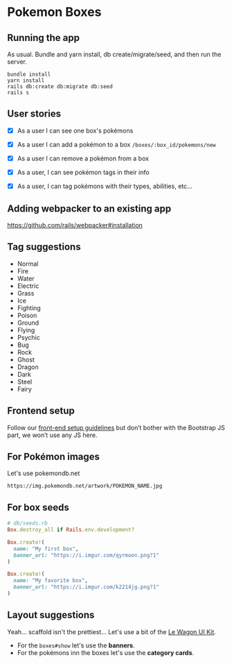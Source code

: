 # Pokemon Boxes

## Running the app

As usual. Bundle and yarn install, db create/migrate/seed, and then run the server.

```shell
bundle install
yarn install
rails db:create db:migrate db:seed
rails s
```



## User stories
- [x] As a user I can see one box's pokémons

- [x] As a user I can add a pokémon to a box `/boxes/:box_id/pokemons/new`

- [x] As a user I can remove a pokémon from a box

- [x] As a user, I can see pokémon tags in their info

- [x] As a user, I can tag pokémons with their types, abilities, etc...



## Adding webpacker to an existing app

https://github.com/rails/webpacker#installation

## Tag suggestions

- Normal
- Fire
- Water
- Electric
- Grass
- Ice
- Fighting
- Poison
- Ground
- Flying
- Psychic
- Bug
- Rock
- Ghost
- Dragon
- Dark
- Steel
- Fairy

## Frontend setup

Follow our [front-end setup guidelines](https://github.com/lewagon/rails-stylesheets/blob/master/README.md) but don’t bother with the Bootstrap JS part, we won’t use any JS here.

## For Pokémon images
Let's use pokemondb.net
```
https://img.pokemondb.net/artwork/POKEMON_NAME.jpg
```

## For box seeds
```ruby
# db/seeds.rb
Box.destroy_all if Rails.env.development?

Box.create!(
  name: "My first box",
  banner_url: "https://i.imgur.com/qyrmoon.png?1"
)

Box.create!(
  name: "My favorite box",
  banner_url: "https://i.imgur.com/k2214jg.png?1"
)
```

## Layout suggestions
Yeah... scaffold isn't the prettiest... Let's use a bit of the [Le Wagon UI Kit](https://uikit.lewagon.com/).

- For the `boxes#show` let's use the **banners**.
- For the pokémons inn the boxes let's use the **category cards**.
